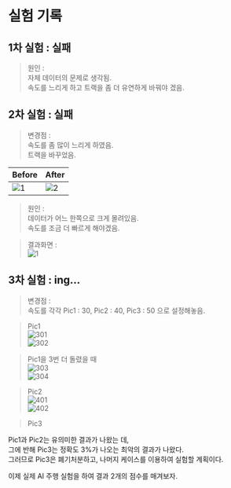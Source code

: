 # 실험 기록

## 1차 실험 : 실패

> 원인 :                
> 자체 데이터의 문제로 생각됨.              
> 속도를 느리게 하고 트랙을 좀 더 유연하게 바꿔야 겠음.  

          

## 2차 실험 : 실패

> 변경점 :                  
> 속도를 좀 많이 느리게 하였음.                 
> 트랙을 바꾸었음.   

                                             
|Before|After|
|------|-----|
|![1](https://user-images.githubusercontent.com/64456822/183543734-47ba3824-b1db-4e28-b4f2-a5b174808119.JPG)|![2](https://user-images.githubusercontent.com/64456822/183543760-4c20ccad-9d3d-4815-a9ac-74b289d61db6.JPG)|          

> 원인 :                  
> 데이터가 어느 한쪽으로 크게 몰려있음.            
> 속도를 조금 더 빠르게 해야겠음.      

> 결과화면 :                   
> ![1](https://user-images.githubusercontent.com/64456822/183876180-cc618edb-530f-45ed-bce0-4b6cdbcded86.JPG)

      

## 3차 실험 : ing...

> 변경점 :                    
> 속도를 각각 Pic1 : 30, Pic2 : 40, Pic3 : 50 으로 설정해놓음.                         

> Pic1                       
> ![301](https://user-images.githubusercontent.com/64456822/184310410-7bbb49f8-05dc-48be-a640-b87b00ce749e.JPG)                           
> ![302](https://user-images.githubusercontent.com/64456822/184310448-249c4ce9-e985-45d3-853e-f33301da6821.JPG) 

                             
> Pic1을 3번 더 돌렸을 때                                       
> ![303](https://user-images.githubusercontent.com/64456822/184310524-8fdbb071-c12e-44ca-b709-281025dd98e2.JPG)                    
> ![304](https://user-images.githubusercontent.com/64456822/184310558-5f031db6-7cfe-4e44-abb8-f3ebeb921fbe.JPG)                


> Pic2                
> ![401](https://user-images.githubusercontent.com/64456822/184310604-f6e874a4-bba7-4bef-8d47-e6b270e32bcb.JPG)                
> ![402](https://user-images.githubusercontent.com/64456822/184310641-ad86c554-8507-42d6-b5d2-7f87b7096912.JPG)           


> Pic3                


Pic1과 Pic2는 유의미한 결과가 나왔는 데,           
그에 반해 Pic3는 정확도 3%가 나오는 최악의 결과가 나왔다.           
그러므로 Pic3은 폐기처분하고, 나머지 케이스를 이용하여 실험할 계획이다.


이제 실제 AI 주행 실험을 하여 결과 2개의 점수를 매겨보자.        


